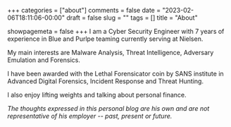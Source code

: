 +++
categories = ["about"]
comments = false
date = "2023-02-06T18:11:06-00:00"
draft = false
slug = ""
tags = []
title = "About"

showpagemeta = false
+++
I am a Cyber Security Engineer with 7 years of experience in Blue and Purlpe teaming currently serving at Nielsen.

My main interests are Malware Analysis, Threat Intelligence, Adversary Emulation and Forensics.

I have been awarded with the Lethal Forensicator coin by SANS institute in Advanced Digital Forensics, Incident Response and Threat Hunting.

I also enjoy lifting weights and talking about personal finance.

*The thoughts expressed in this personal blog are his own and are not representative of his employer -- past, present or future.*
